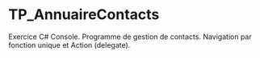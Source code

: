 # TP_AnnuaireContacts
Exercice C# Console. Programme de gestion de contacts. Navigation par fonction unique et Action (delegate).

